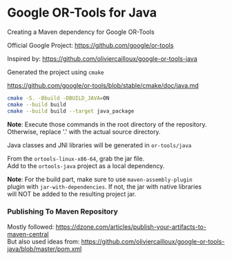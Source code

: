 # Google OR-Tools for Java

Creating a Maven dependency for Google OR-Tools 

Official Google Project: https://github.com/google/or-tools

Inspired by: https://github.com/oliviercailloux/google-or-tools-java

Generated the project using `cmake`  

https://github.com/google/or-tools/blob/stable/cmake/doc/java.md

```sh
cmake -S. -Bbuild -DBUILD_JAVA=ON
cmake --build build
cmake --build build --target java_package
```
**Note**: Execute those commands in the root directory of the repository.  
Otherwise, replace '.' with the actual source directory.

Java classes and JNI libraries will be generated in `or-tools/java`  

From the `ortools-linux-x86-64`, grab the jar file.  
Add to the `ortools-java` project as a local dependency.

**Note**: For the build part, make sure to use `maven-assembly-plugin`  
plugin with `jar-with-dependencies`. If not, the jar with native libraries  
will NOT be added to the resulting project jar.

### Publishing To Maven Repository

Mostly followed: https://dzone.com/articles/publish-your-artifacts-to-maven-central  
But also used ideas from: https://github.com/oliviercailloux/google-or-tools-java/blob/master/pom.xml
